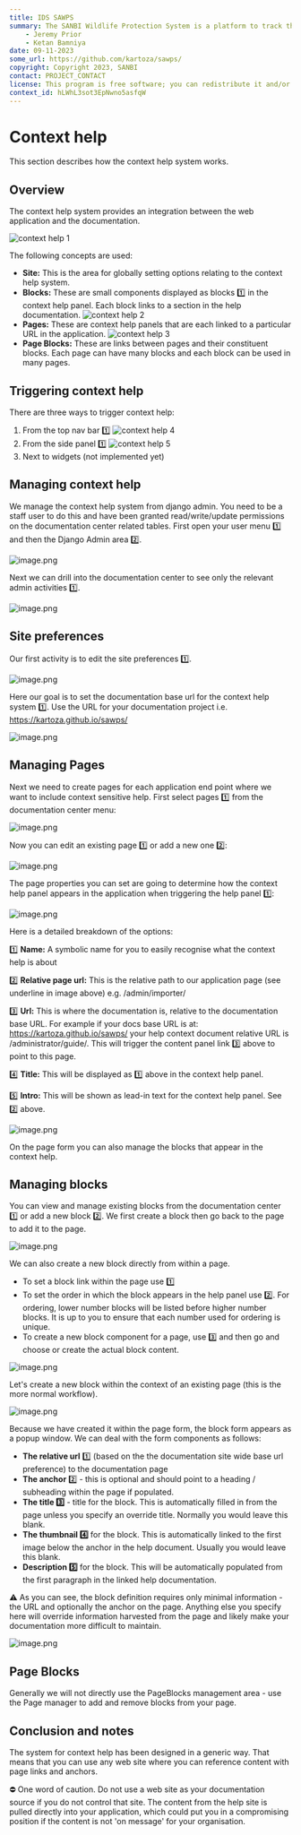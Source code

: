 ```yaml
---
title: IDS SAWPS
summary: The SANBI Wildlife Protection System is a platform to track the population levels of endangered wildlife.
    - Jeremy Prior
    - Ketan Bamniya
date: 09-11-2023
some_url: https://github.com/kartoza/sawps/
copyright: Copyright 2023, SANBI
contact: PROJECT_CONTACT
license: This program is free software; you can redistribute it and/or modify it under the terms of the GNU Affero General Public License as published by the Free Software Foundation; either version 3 of the License, or (at your option) any later version.
context_id: hLWhL3sot3EpNwno5asfqW
---
```


# Context help

This section describes how the context help system works.

## Overview

The context help system provides an integration between the web application and the documentation.

![context help 1](img/context-help-1.png)

The following concepts are used:

- **Site:** This is the area for globally setting options relating to the context help system.
- **Blocks:** These are small components displayed as blocks 1️⃣ in the context help panel. Each block links to a section in the help documentation. ![context help 2](img/context-help-2.png)
- **Pages:** These are context help panels that are each linked to a particular URL in the application. ![context help 3](img/context-help-3.png)
- **Page Blocks:** These are links between pages and their constituent blocks. Each page can have many blocks and each block can be used in many pages.

## Triggering context help

There are three ways to trigger context help:

1. From the top nav bar 1️⃣ ![context help 4](img/context-help-4.png)
2. From the side panel 1️⃣ ![context help 5](img/context-help-5.png)
3. Next to widgets (not implemented yet)

## Managing context help

We manage the context help system from django admin. You need to be a staff user to do this and have been granted read/write/update permissions on the documentation center related tables. First open your user menu 1️⃣ and then the Django Admin area 2️⃣.

![image.png](img/context-help-6.png)

Next we can drill into the documentation center to see only the relevant admin activities 1️⃣.

![image.png](img/context-help-7.png)

## Site preferences

Our first activity is to edit the site preferences 1️⃣.

![image.png](img/context-help-8.png)

Here our goal is to set the documentation base url for the context help system 1️⃣. Use the URL for your documentation project i.e. https://kartoza.github.io/sawps/

![image.png](img/context-help-9.png)

## Managing Pages

Next we need to create pages for each application end point where we want to include context sensitive help. First select pages 1️⃣ from the documentation center menu:

![image.png](img/context-help-10.png)

Now you can edit an existing page 1️⃣ or add a new one 2️⃣:

![image.png](img/context-help-11.png)

The page properties you can set are going to determine how the context help panel appears in the application when triggering the help panel 1️⃣:

![image.png](img/context-help-13.png)

Here is a detailed breakdown of the options:

1️⃣ **Name:** A symbolic name for you to easily recognise what the context help is about

2️⃣ **Relative page url:** This is the relative path to our application page (see underline in image above) e.g. /admin/importer/

3️⃣ **Url:** This is where the documentation is, relative to the documentation base URL. For example if your docs base URL is at: https://kartoza.github.io/sawps/ your help context document relative URL is /administrator/guide/. This will trigger the content panel link 3️⃣ above to point to this page.

4️⃣ **Title:** This will be displayed as 1️⃣ above in the context help panel.

5️⃣ **Intro:** This will be shown as lead-in text for the context help panel. See 2️⃣ above.

![image.png](img/context-help-12.png)

On the page form you can also manage the blocks that appear in the context help.

## Managing blocks

You can view and manage existing blocks from the documentation center 1️⃣ or add a new block 2️⃣. We first create a block then go back to the page to add it to the page.

![image.png](img/context-help-14.png)

We can also create a new block directly from within a page.

- To set a block link within the page use 1️⃣
- To set the order in which the block appears in the help panel use 2️⃣. For ordering, lower number blocks will be listed before higher number blocks. It is up to you to ensure that each number used for ordering is unique.
- To create a new block component for a page, use 3️⃣ and then go and choose or create the actual block content.

![image.png](img/context-help-15.png)

Let's create a new block within the context of an existing page (this is the more normal workflow).

![image.png](img/context-help-16.png)

Because we have created it within the page form, the block form appears as a popup window. We can deal with the form components as follows:

- **The relative url** 1️⃣ (based on the the documentation site wide base url preference) to the documentation page
- **The anchor** 2️⃣ - this is optional and should point to a heading / subheading within the page if populated.
- **The title 3️⃣** - title for the block. This is automatically filled in from the page unless you specify an override title. Normally you would leave this blank.
- **The thumbnail 4️⃣** for the block. This is automatically linked to the first image below the anchor in the help document. Usually you would leave this blank.
- **Description 5️⃣** for the block. This will be automatically populated from the first paragraph in the linked help documentation.

⚠️ As you can see, the block definition requires only minimal information - the URL and optionally the anchor on the page. Anything else you specify here will override information harvested from the page and likely make your documentation more difficult to maintain.

![image.png](img/context-help-17.png)

## Page Blocks

Generally we will not directly use the PageBlocks management area - use the Page manager to add and remove blocks from your page.

## Conclusion and notes

The system for context help has been designed in a generic way. That means that you can use any web site where you can reference content with page links and anchors.

⛔️ One word of caution. Do not use a web site as your documentation source if you do not control that site. The content from the help site is pulled directly into your application, which could put you in a compromising position if the content is not 'on message' for your organisation.
